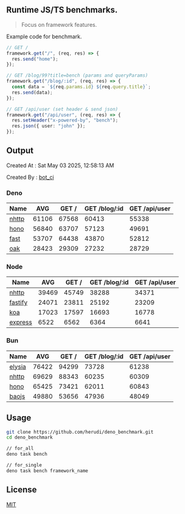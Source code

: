 ## Runtime JS/TS benchmarks.

> Focus on framework features.

Example code for benchmark.
```ts
// GET /
framework.get("/", (req, res) => {
  res.send("home");
});

// GET /blog/99?title=bench (params and queryParams)
framework.get("/blog/:id", (req, res) => {
  const data = `${req.params.id} ${req.query.title}`;
  res.send(data);
});

// GET /api/user (set header & send json)
framework.get("/api/user", (req, res) => {
  res.setHeader("x-powered-by", "bench");
  res.json({ user: "john" });
});
```

## Output
Created At : Sat May 03 2025, 12:58:13 AM

Created By : [bot_ci](https://github.com/herudi/deno_benchmarks/commits?author=github-actions%5Bbot%5D)


### Deno
|Name|AVG|GET /|GET /blog/:id|GET /api/user|
|----|----|----|----|----|
|[nhttp](https://github.com/nhttp/nhttp)|61106|67568|60413|55338|
|[hono](https://github.com/honojs/hono)|56840|63707|57123|49691|
|[fast](https://github.com/danteissaias/fast)|53707|64438|43870|52812|
|[oak](https://github.com/oakserver/oak)|28423|29309|27232|28729|
  


### Node
|Name|AVG|GET /|GET /blog/:id|GET /api/user|
|----|----|----|----|----|
|[nhttp](https://github.com/nhttp/nhttp)|39469|45749|38288|34371|
|[fastify](https://github.com/fastify/fastify)|24071|23811|25192|23209|
|[koa](https://github.com/koajs/koa)|17023|17597|16693|16778|
|[express](https://github.com/expressjs/express)|6522|6562|6364|6641|
  


### Bun
|Name|AVG|GET /|GET /blog/:id|GET /api/user|
|----|----|----|----|----|
|[elysia](https://github.com/elysiajs/elysia)|76422|94299|73728|61238|
|[nhttp](https://github.com/nhttp/nhttp)|69629|88343|60235|60309|
|[hono](https://github.com/honojs/hono)|65425|73421|62011|60843|
|[baojs](https://github.com/mattreid1/baojs)|49880|53656|47936|48049|
  



## Usage

```bash
git clone https://github.com/herudi/deno_benchmark.git
cd deno_benchmark

// for_all
deno task bench

// for_single
deno task bench framework_name
```

## License

[MIT](LICENSE)

